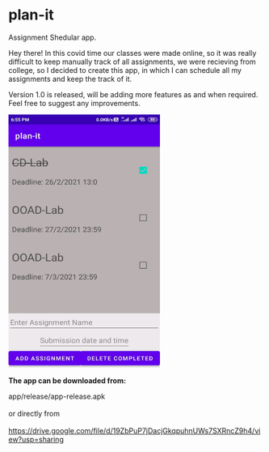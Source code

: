 # plan-it
Assignment Shedular app.

Hey there!
In this covid time our classes were made online, so it was really difficult to keep manually track of all assignments, we were recieving from college, 
so I decided to create this app, in which I can schedule all my assignments and keep the track of it.

Version 1.0 is released, will be adding more features as and when required. Feel free to suggest any improvements.

<img src = "https://github.com/RaiLokesh/plan-it/blob/master/plan-it.jpeg" width="300" height="500">

<b>The app can be downloaded from:</b> 

app/release/app-release.apk<br><br>
	or directly from<br><br>
https://drive.google.com/file/d/19ZbPuP7jDacjGkqpuhnUWs7SXRncZ9h4/view?usp=sharing<br>
